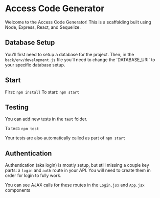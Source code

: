 # Access Code Generator
Welcome to the Access Code Generator! This is a scaffolding built using Node, Express, React, and Sequelize.

## Database Setup
You'll first need to setup a database for the project. Then, in the `back/env/development.js` file you'll need to change the 'DATABASE_URI' to your specific database setup.

## Start
First: `npm install`
To start: `npm start`

## Testing
You can add new tests in the `test` folder.

To test: `npm test`

Your tests are also automatically called as part of `npm start`

## Authentication
Authentication (aka login) is mostly setup, but still missing a couple key parts: a `login` and `auth` route in your API. You will need to create them in order for login to fully work.

You can see AJAX calls for these routes in the `Login.jsx` and `App.jsx` components
